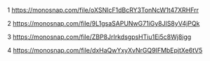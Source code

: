 1 https://monosnap.com/file/oXSNIcF1dBcRY3TonNcW1t47XRHFrr

2 https://monosnap.com/file/9L1gsaSAPUNwG71iGy8JlS8yV4jPQk

3 https://monosnap.com/file/ZBP8JrIrkdsgpsHTiu1Ei5c8Wj8igg

4 https://monosnap.com/file/dxHaQwYxyXvNrGQ9IFMbEpjtXe6tV5
